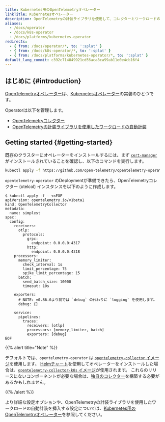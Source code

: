 ```yaml
---
title: Kubernetes用のOpenTelemetryオペレーター
linkTitle: Kubernetesオペレーター
description: OpenTelemetryの計装ライブラリを使用して、コレクターとワークロードの自動計装を管理するKubernetesオペレーターの実装。
aliases:
  - /docs/operator
  - /docs/k8s-operator
  - /docs/platforms/kubernetes-operator
redirects:
  - { from: /docs/operator/*, to: ':splat' }
  - { from: /docs/k8s-operator/*, to: ':splat' }
  - { from: /docs/platforms/kubernetes-operator/*, to: ':splat' }
default_lang_commit: c392c714849921cd56aca8ca99ab11e0e4cb16f4
---
```


## はじめに {#introduction}

[OpenTelemetryオペレーター](https://github.com/open-telemetry/opentelemetry-operator)は、[Kubernetesオペレーター](https://kubernetes.io/docs/concepts/extend-kubernetes/operator/)の実装のひとつです。

Operatorは以下を管理します。

- [OpenTelemetryコレクター](https://github.com/open-telemetry/opentelemetry-collector)
- [OpenTelemetryの計装ライブラリを使用したワークロードの自動計装](https://github.com/open-telemetry/opentelemetry-operator#opentelemetry-auto-instrumentation-injection)

## Getting started {#getting-started}

既存のクラスターにオペレーターをインストールするには、まず [`cert-manager`](https://cert-manager.io/docs/installation/) がインストールされていることを確認し、以下のコマンドを実行します。

```bash
kubectl apply -f https://github.com/open-telemetry/opentelemetry-operator/releases/latest/download/opentelemetry-operator.yaml
```

`opentelemetry-operator` のDeploymentが準備できたら、OpenTelemetryコレクター (otelcol) インスタンスを以下のように作成します。

```console
$ kubectl apply -f - <<EOF
apiVersion: opentelemetry.io/v1beta1
kind: OpenTelemetryCollector
metadata:
  name: simplest
spec:
  config:
    receivers:
      otlp:
        protocols:
          grpc:
            endpoint: 0.0.0.0:4317
          http:
            endpoint: 0.0.0.0:4318
    processors:
      memory_limiter:
        check_interval: 1s
        limit_percentage: 75
        spike_limit_percentage: 15
      batch:
        send_batch_size: 10000
        timeout: 10s

    exporters:
      # NOTE: v0.86.0より前では `debug` の代わりに `logging` を使用します。
      debug: {}

    service:
      pipelines:
        traces:
          receivers: [otlp]
          processors: [memory_limiter, batch]
          exporters: [debug]
EOF
```

{{% alert title="Note" %}}

デフォルトでは、`opentelemetry-operator` は [`opentelemetry-collector` イメージ](https://github.com/open-telemetry/opentelemetry-collector-releases/pkgs/container/opentelemetry-collector-releases%2Fopentelemetry-collector)を使用します。
[Helmチャート](../helm/)を使用してオペレーターをインストールした場合は、[`opentelemetry-collector-k8s` イメージ](https://github.com/open-telemetry/opentelemetry-collector-releases/pkgs/container/opentelemetry-collector-releases%2Fopentelemetry-collector-k8s)が使用されます。
これらのリリースにないコンポーネントが必要な場合は、[独自のコレクター](/docs/collector/custom-collector/)を構築する必要があるかもしれません。

{{% /alert %}}

より詳細な設定オプションや、OpenTelemetryの計装ライブラリを使用したワークロードの自動計装を挿入する設定については、[Kubernetes用のOpenTelemetryオペレーター](https://github.com/open-telemetry/opentelemetry-operator/blob/main/README.md)を参照してください。
